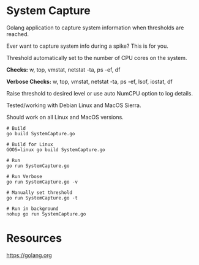 # System Capture

Golang application to capture system information when thresholds are reached.

Ever want to capture system info during a spike? This is for you.

Threshold automatically set to the number of CPU cores on the system.

**Checks:** w, top, vmstat, netstat -ta, ps -ef, df

**Verbose Checks:** w, top, vmstat, netstat -ta, ps -ef, lsof, iostat, df

Raise threshold to desired level or use auto NumCPU option to log details.

Tested/working with Debian Linux and MacOS Sierra.

Should work on all Linux and MacOS versions.

```
# Build
go build SystemCapture.go

# Build for Linux
GOOS=linux go build SystemCapture.go

# Run
go run SystemCapture.go

# Run Verbose
go run SystemCapture.go -v

# Manually set threshold
go run SystemCapture.go -t

# Run in background
nohup go run SystemCapture.go
```

# Resources

https://golang.org
